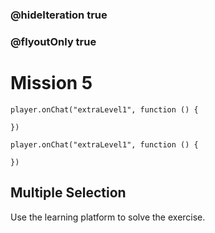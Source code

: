 ### @hideIteration true
### @flyoutOnly true
# Mission 5

```blocks
player.onChat("extraLevel1", function () {
    
})
```

```template
player.onChat("extraLevel1", function () {
    
})
```

## Multiple Selection
Use the learning platform to solve the exercise.